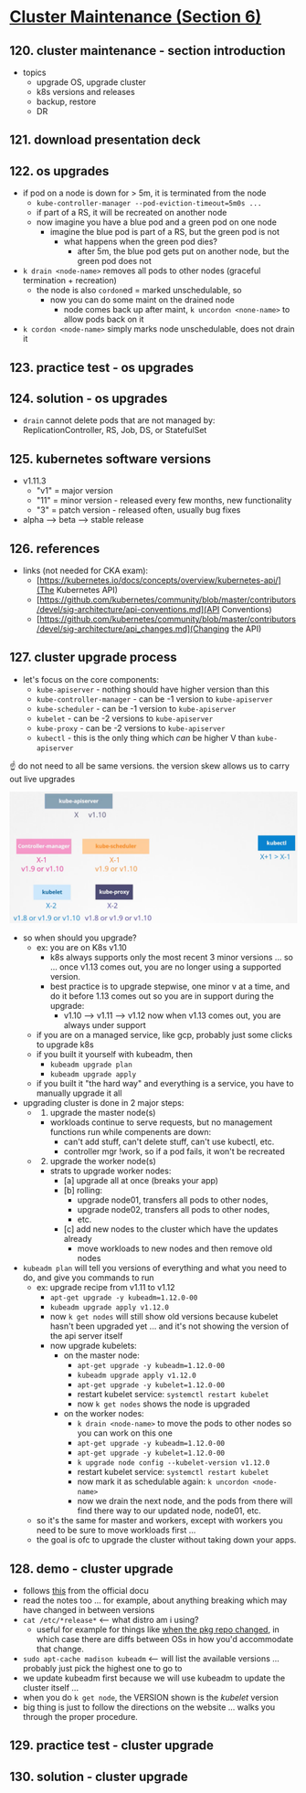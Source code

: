 # [Cluster Maintenance (Section 6)](Kubernetes-CKA-0500-Cluster-Maintenance-v1.2.pdf)

## 120. cluster maintenance - section introduction

- topics 
  - upgrade OS, upgrade cluster
  - k8s versions and releases
  - backup, restore
  - DR

## 121. download presentation deck

## 122. os upgrades

- if pod on a node is down for > 5m, it is terminated from the node
  - `kube-controller-manager --pod-eviction-timeout=5m0s ...`
  - if part of a RS, it will be recreated on another node
  - now imagine you have a blue pod and a green pod on one node
    - imagine the blue pod is part of a RS, but the green pod is not
      - what happens when the green pod dies?
        - after 5m, the blue pod gets put on another node, but the green pod does not
- `k drain <node-name>` removes all pods to other nodes (graceful termination + recreation)
  - the node is also `cordon`ed = marked unschedulable, so  
    - now you can do some maint on the drained node
      - node comes back up after maint, `k uncordon <none-name>` to allow pods back on it
- `k cordon <node-name>` simply marks node unschedulable, does not drain it

## 123. practice test - os upgrades

## 124. solution - os upgrades

- `drain` cannot delete pods that are not managed by: ReplicationController, RS, Job, DS, or StatefulSet

## 125. kubernetes software versions

- v1.11.3
  - "v1" = major version
  - "11" = minor version - released every few months, new functionality
  - "3"  = patch version - released often, usually bug fixes
- alpha --> beta --> stable release

## 126. references

- links (not needed for CKA exam):
  - [https://kubernetes.io/docs/concepts/overview/kubernetes-api/](The Kubernetes API)
  - [https://github.com/kubernetes/community/blob/master/contributors/devel/sig-architecture/api-conventions.md](API Conventions)
  - [https://github.com/kubernetes/community/blob/master/contributors/devel/sig-architecture/api_changes.md](Changing the API)

## 127. cluster upgrade process

- let's focus on the core components:
  - `kube-apiserver` - nothing should have higher version than this
  - `kube-controller-manager` - can be -1 version to `kube-apiserver`
  - `kube-scheduler` - can be -1 version to `kube-apiserver`
  - `kubelet` - can be -2 versions to `kube-apiserver`
  - `kube-proxy` - can be -2 versions to `kube-apiserver`
  - `kubectl` - this is the only thing which _can_ be higher V than `kube-apiserver`

☝️ do not need to all be same versions. the version skew allows us to carry out live upgrades

![versions-1](versions-1.png)

- so when should you upgrade?
  - ex: you are on K8s v1.10
    - k8s always supports only the most recent 3 minor versions ... so ... once v1.13 comes out, you are no longer using a supported version.
    - best practice is to upgrade stepwise, one minor v at a time, and do it before 1.13 comes out so you are in support during the upgrade:
      - v1.10 --> v1.11 --> v1.12 now when v1.13 comes out, you are always under support
  - if you are on a managed service, like gcp, probably just some clicks to upgrade k8s
  - if you built it yourself with kubeadm, then 
    - `kubeadm upgrade plan`
    - `kubeadm upgrade apply`
  - if you built it "the hard way" and everything is a service, you have to manually upgrade it all
- upgrading cluster is done in 2 major steps:
  - 1. upgrade the master node(s)
    - workloads continue to serve requests, but no management functions run while compenents are down:
      - can't add stuff, can't delete stuff, can't use kubectl, etc.
      - controller mgr !work, so if a pod fails, it won't be recreated
  - 2. upgrade the worker node(s)
    - strats to upgrade worker nodes:
      - [a] upgrade all at once (breaks your app)
      - [b] rolling:
        - upgrade node01, transfers all pods to other nodes,
        - upgrade node02, transfers all pods to other nodes,
        - etc.
      - [c] add new nodes to the cluster which have the updates already
        - move workloads to new nodes and then remove old nodes
- `kubeadm plan` will tell you versions of everything and what you need to do, and give you commands to run
  - ex: upgrade recipe from v1.11 to v1.12
    - `apt-get upgrade -y kubeadm=1.12.0-00`
    - `kubeadm upgrade apply v1.12.0`
    - now `k get nodes` will still show old versions because kubelet hasn't been upgraded yet ... and it's not showing the version of the api server itself
    - now upgrade kubelets: 
      - on the master node: 
        - `apt-get upgrade -y kubeadm=1.12.0-00`
        - `kubeadm upgrade apply v1.12.0`
        - `apt-get upgrade -y kubelet=1.12.0-00`
        - restart kubelet service: `systemctl restart kubelet`
        - now `k get nodes` shows the node is upgraded
      - on the worker nodes:
        - `k drain <node-name>` to move the pods to other nodes so you can work on this one
        - `apt-get upgrade -y kubeadm=1.12.0-00`
        - `apt-get upgrade -y kubelet=1.12.0-00`
        - `k upgrade node config --kubelet-version v1.12.0`
        - restart kubelet service: `systemctl restart kubelet`
        - now mark it as schedulable again: `k uncordon <node-name>`
        - now we drain the next node, and the pods from there will find there way to our updated node, node01, etc.
  - so it's the same for master and workers, except with workers you need to be sure to move workloads first ... 
  - the goal is ofc to upgrade the cluster without taking down your apps.

## 128. demo - cluster upgrade

- follows [this](https://kubernetes.io/docs/tasks/administer-cluster/kubeadm/kubeadm-upgrade/) from the official docu
- read the notes too ... for example, about anything breaking which may have changed in between versions
- `cat /etc/*release*` <-- what distro am i using?
  - useful for example for things like [when the pkg repo changed](https://kubernetes.io/docs/tasks/administer-cluster/kubeadm/kubeadm-upgrade/#changing-the-package-repository), in which case there are diffs between OSs in how you'd accommodate that change.
- `sudo apt-cache madison kubeadm` <-- will list the available versions ... probably just pick the highest one to go to
- we update kubeadm first because we will use kubeadm to update the cluster itself ...
- when you do `k get node`, the VERSION shown is the _kubelet_ version
- big thing is just to follow the directions on the website ... walks you through the proper procedure.

## 129. practice test - cluster upgrade

## 130. solution - cluster upgrade


